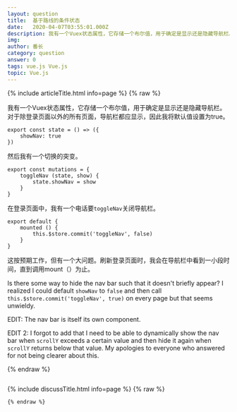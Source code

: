 ```yaml
---
layout: question
title:  基于路线的条件状态
date:   2020-04-07T03:55:01.000Z
description: 我有一个Vuex状态属性，它存储一个布尔值，用于确定是显示还是隐藏导航栏。对于除登录页面以外的所有页面，导航栏都应显示，因此我将默认值设置为true。...
img: 
author: 番长
category: question
answer: 0
tags: vue.js Vue.js
topic: Vue.js
---
```

<div class="article-root">
  <div class="article">
    {% include articleTitle.html info=page %}
    {% raw %}
    <div class="article-content"><p><font style="vertical-align: inherit;"><font style="vertical-align: inherit;">我有一个Vuex状态属性，它存储一个布尔值，用于确定是显示还是隐藏导航栏。</font><font style="vertical-align: inherit;">对于除登录页面以外的所有页面，导航栏都应显示，因此我将默认值设置为true。</font></font></p>

<pre><code>export const state = () =&gt; ({<font></font>
    showNav: true<font></font>
})<font></font>
</code></pre>

<p><font style="vertical-align: inherit;"><font style="vertical-align: inherit;">然后我有一个切换的突变。</font></font></p>

<pre><code>export const mutations = {<font></font>
    toggleNav (state, show) {<font></font>
        state.showNav = show<font></font>
    }<font></font>
}<font></font>
</code></pre>

<p><font style="vertical-align: inherit;"><font style="vertical-align: inherit;">在登录页面中，我有一个电话要</font></font><code>toggleNav</code><font style="vertical-align: inherit;"><font style="vertical-align: inherit;">关闭导航栏。</font></font></p>

<pre><code>export default {<font></font>
    mounted () {<font></font>
        this.$store.commit('toggleNav', false)<font></font>
    }<font></font>
}<font></font>
</code></pre>

<p><font style="vertical-align: inherit;"><font style="vertical-align: inherit;">这按预期工作，但有一个大问题。</font><font style="vertical-align: inherit;">刷新登录页面时，我会在导航栏中看到一小段时间，直到调用mount（）为止。</font></font></p>

<p>Is there some way to hide the nav bar such that it doesn't briefly appear?  I realized I could default <code>showNav</code> to <code>false</code> and then call <code>this.$store.commit('toggleNav', true)</code> on every page but that seems unwieldy.</p>

<p>EDIT: The nav bar is itself its own component.</p>

<p>EDIT 2: I forgot to add that I need to be able to dynamically show the nav bar when <code>scrollY</code> exceeds a certain value and then hide it again when <code>scrollY</code> returns below that value. My apologies to everyone who answered for not being clearer about this.</p></div>
    {% endraw %}
  </div>
  <p style="height: 0;width:0;overflow: hidden;"> 第4139篇《基于路线的条件状态》来自Winter(https://github.com/aiyld/aiyld.github.io)的站点</p>
  <div class="discuss-wrapper">
    {% include discussTitle.html info=page %}
    {% raw %}
    
    {% endraw %}
  </div>
<div>
